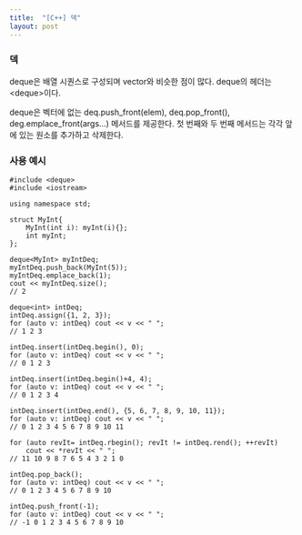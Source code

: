 ```yaml
---
title:  "[C++] 덱"
layout: post
---
```


### 덱

deque은 배열 시퀀스로 구성되며 vector와 비슷한 점이 많다. deque의 헤더는 <deque\>이다.


deque은 벡터에 없는 deq.push_front(elem), deq.pop_front(), deg.emplace_front(args…) 메서드를 제공한다. 첫 번째와 두 번째 메서드는 각각 앞에 있는 원소를 추가하고 삭제한다.

### 사용 예시

```
#include <deque>
#include <iostream>

using namespace std;

struct MyInt{
    MyInt(int i): myInt(i){};
    int myInt;
};

deque<MyInt> myIntDeq;
myIntDeq.push_back(MyInt(5));
myIntDeq.emplace_back(1);
cout << myIntDeq.size();
// 2

deque<int> intDeq;
intDeq.assign({1, 2, 3});
for (auto v: intDeq) cout << v << " ";
// 1 2 3

intDeq.insert(intDeq.begin(), 0);
for (auto v: intDeq) cout << v << " ";
// 0 1 2 3

intDeq.insert(intDeq.begin()+4, 4);
for (auto v: intDeq) cout << v << " ";
// 0 1 2 3 4

intDeq.insert(intDeq.end(), {5, 6, 7, 8, 9, 10, 11});
for (auto v: intDeq) cout << v << " ";
// 0 1 2 3 4 5 6 7 8 9 10 11

for (auto revIt= intDeq.rbegin(); revIt != intDeq.rend(); ++revIt)
    cout << *revIt << " ";
// 11 10 9 8 7 6 5 4 3 2 1 0

intDeq.pop_back();
for (auto v: intDeq) cout << v << " ";
// 0 1 2 3 4 5 6 7 8 9 10

intDeq.push_front(-1);
for (auto v: intDeq) cout << v << " ";
// -1 0 1 2 3 4 5 6 7 8 9 10


```